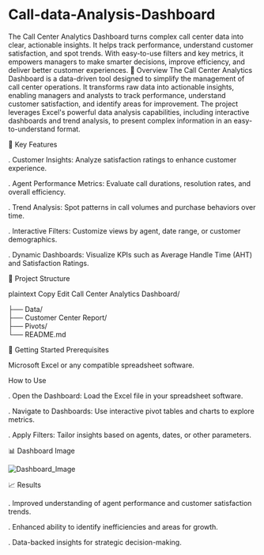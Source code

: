# Call-data-Analysis-Dashboard
The Call Center Analytics Dashboard turns complex call center data into clear, actionable insights. It helps track performance, understand customer satisfaction, and spot trends. With easy-to-use filters and key metrics, it empowers managers to make smarter decisions, improve efficiency, and deliver better customer experiences.
📖 Overview
The Call Center Analytics Dashboard is a data-driven tool designed to simplify the management of call center operations. It transforms raw data into actionable insights, enabling managers and analysts to track performance, understand customer satisfaction, and identify areas for improvement. The project leverages Excel's powerful data analysis capabilities, including interactive dashboards and trend analysis, to present complex information in an easy-to-understand format.

🔑 Key Features

. Customer Insights: Analyze satisfaction ratings to enhance customer experience.

. Agent Performance Metrics: Evaluate call durations, resolution rates, and overall efficiency.

. Trend Analysis: Spot patterns in call volumes and purchase behaviors over time.

. Interactive Filters: Customize views by agent, date range, or customer demographics.

. Dynamic Dashboards: Visualize KPIs such as Average Handle Time (AHT) and Satisfaction Ratings.

📂 Project Structure


plaintext
Copy
Edit
Call Center Analytics Dashboard/


├── Data/                    
├── Customer Center Report/   
├── Pivots/                   
└── README.md                



🚀 Getting Started
Prerequisites

Microsoft Excel or any compatible spreadsheet software.

How to Use

. Open the Dashboard: Load the Excel file in your spreadsheet software.

. Navigate to Dashboards: Use interactive pivot tables and charts to explore metrics.

. Apply Filters: Tailor insights based on agents, dates, or other parameters.


📊 Dashboard Image 

![Dashboard_Image](https://github.com/user-attachments/assets/4d252423-4724-4192-a793-a25abd347ec7)


📈 Results

. Improved understanding of agent performance and customer satisfaction trends.

. Enhanced ability to identify inefficiencies and areas for growth.

. Data-backed insights for strategic decision-making.



